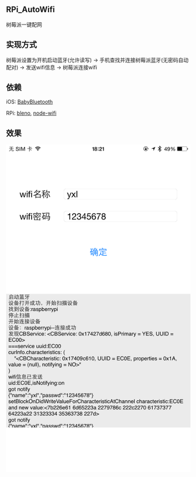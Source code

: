## RPi_AutoWifi
树莓派一键配网

## 实现方式
树莓派设置为开机启动蓝牙(允许读写) -> 手机查找并连接树莓派蓝牙(无密码自动配对) -> 发送wifi信息 -> 树莓派连接wifi

## 依赖
iOS: [BabyBluetooth](https://github.com/coolnameismy/BabyBluetooth)

RPi: [bleno](https://github.com/sandeepmistry/bleno),
[node-wifi](https://www.npmjs.com/package/node-wifi)

## 效果
![效果](https://github.com/YangXinlei/RPi_AutoWifi/blob/master/readme01.png)
